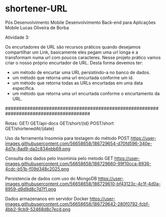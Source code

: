 # shortener-URL
Pós Desenvolvimento Mobile
Desenvolvimento Back-end para Aplicações Mobile
Lucas Oliveira de Borba

Atividade 3:

Os encurtadores de URL são recursos práticos quando desejamos compartilhar um Link, basicamente eles pegam uma url longa e a transformam numa url com poucos caracteres. Nesse projeto prático vamos criar o nosso próprio encurtador de URL. Desta forma devemos ter:

- um método de encurtar uma URL persistindo-a no banco de dados.
- um método que retorna uma url encurtada conforme um id.
- um método que retorna todas as URLs encurtadas em uma data específica.
- um método que retorna uma url encurtada conforme o encurtamento da URL.

#######################################################################################

Rotas:
GET/
GET/api-docs
GET/short/{id}
POST/short
GET/shortenedAt/{date}

Uso da ferramenta Insomnia para testagem do método POST 
https://user-images.githubusercontent.com/56658658/186729654-d70fd596-340e-4d7e-8ad9-da2c834ebb69.png

Consulta dos dados pelo Insominia pelo metodo GET
https://user-images.githubusercontent.com/56658658/186729660-99f10cca-8936-4cdc-b51b-f09d348c2025.png

Persistencia de dados com uso do MongoDB
https://user-images.githubusercontent.com/56658658/186729610-bf43123c-4c1f-4d0a-8959-d9d9d8c7d7f1.png

Dados armazenanos em servidor Docker
https://user-images.githubusercontent.com/56658658/186729642-280f0792-fcbf-4bb2-9cb9-52468d8c7ecd.png
